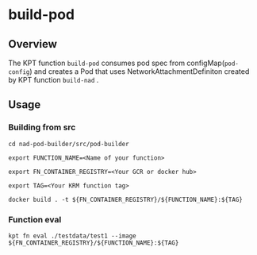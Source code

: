 # build-pod

## Overview

The KPT function ```build-pod``` consumes pod spec from configMap(```pod-config```) and creates a Pod that uses NetworkAttachmentDefiniton created by KPT function ```build-nad``` .

## Usage
### Building from src
```
cd nad-pod-builder/src/pod-builder
```

```
export FUNCTION_NAME=<Name of your function>
```

```
export FN_CONTAINER_REGISTRY=<Your GCR or docker hub>
```

```
export TAG=<Your KRM function tag>
```

```
docker build . -t ${FN_CONTAINER_REGISTRY}/${FUNCTION_NAME}:${TAG}
```

### Function eval
```
kpt fn eval ./testdata/test1 --image ${FN_CONTAINER_REGISTRY}/${FUNCTION_NAME}:${TAG}
```

